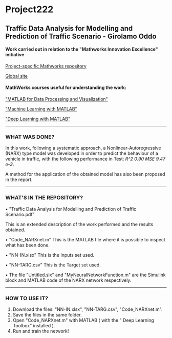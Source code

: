 # Project222
## Traffic Data Analysis for Modelling and Prediction of Traffic Scenario - Girolamo Oddo 

#### Work carried out in relation to the "Mathworks Innovation Excellence" initiative

[Project-specific Mathworks repository](https://github.com/mathworks/MathWorks-Excellence-in-Innovation/tree/main/projects/Traffic%20Data%20Analysis%20for%20Modelling%20and%20Prediction%20of%20Traffic%20Scenarios)

[Global site](https://it.mathworks.com/academia/matlab-engineering-project-ideas.html)

#### MathWorks courses useful for understanding the work:

["MATLAB for Data Processing and Visualization"](https://matlabacademy.mathworks.com/details/matlab-for-data-processing-and-visualization/mlvi)

["Machine Learning with MATLAB"](https://matlabacademy.mathworks.com/details/machine-learning-with-matlab/mlml)

["Deep Learning with MATLAB"](https://matlabacademy.mathworks.com/details/deep-learning-with-matlab/mldl)
______________________________________________________________________
### WHAT WAS DONE?
In this work, following a systematic approach, a Nonlinear-Autoregressive (NARX) type model was developed in order to predict the behaviour of a vehicle in traffic, with the following performance in Test:
*R^2 0.90*
*MSE 9.47 e-3*.

A method for the application of the obtained model has also been proposed in the report. 

______________________________________________________________________
### WHAT'S IN THE REPOSITORY?

• "Traffic Data Analysis for Modelling and Prediction of Traffic Scenario.pdf"

This is an extended description of the work performed and the results obtained.

• "Code_NARXnet.m" This is the MATLAB file where it is possible to inspect what has been done. 

• "NN-IN.xlsx" This is the Inputs set used.

• "NN-TARG.csv" This is the Target set used.

• The file "Untitled.slx" and "MyNeuralNetworkFunction.m" are the Simulink block and MATLAB code of the NARX network respectively.
______________________________________________________________________
### HOW TO USE IT?
1. Download the files:
"NN-IN.xlsx", "NN-TARG.csv", "Code_NARXnet.m".
2. Save the files in the same folder.
3. Open "Code_NARXnet.m" with MATLAB ( with the " Deep Learning Toolbox" installed ).
4. Run and train the network!


